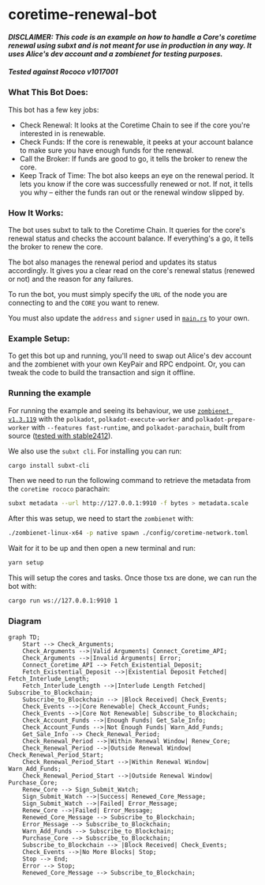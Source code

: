 # coretime-renewal-bot

#### *DISCLAIMER: This code is an example on how to handle a Core's coretime renewal using subxt and is not meant for use in production in any way. It uses Alice's dev account and a zombienet for testing purposes.*

#### *Tested against Rococo v1017001*

### What This Bot Does:

This bot has a few key jobs:

* Check Renewal: It looks at the Coretime Chain to see if the core you're interested in is renewable.
* Check Funds: If the core is renewable, it peeks at your account balance to make sure you have enough funds for the renewal.
* Call the Broker: If funds are good to go, it tells the broker to renew the core.
* Keep Track of Time: The bot also keeps an eye on the renewal period. It lets you know if the core was successfully renewed or not. If not, it tells you why – either the funds ran out or the renewal window slipped by.

### How It Works:

The bot uses subxt to talk to the Coretime Chain. It queries for the core's renewal status and checks the account balance. If everything's a go, it tells the broker to renew the core.

The bot also manages the renewal period and updates its status accordingly. It gives you a clear read on the core's renewal status (renewed or not) and the reason for any failures.

To run the bot, you must simply specify the `URL` of the node you are connecting to and the `CORE` you want to renew.

You must also update the `address` and `signer` used in [`main.rs`](/src/main.rs#L50-L51) to your own.

### Example Setup:

To get this bot up and running, you'll need to swap out Alice's dev account and the zombienet with your own KeyPair and RPC endpoint. Or, you can tweak the code to build the transaction and sign it offline.


### Running the example

For running the example and seeing its behaviour, we use [`zombienet v1.3.119`](https://github.com/paritytech/zombienet/tree/v1.3.119)
with the `polkadot`, `polkadot-execute-worker` and `polkadot-prepare-worker` with
`--features fast-runtime`, and `polkadot-parachain`,
built from source ([tested with stable2412](https://github.com/paritytech/polkadot-sdk/tree/stable2412)).

We also use the `subxt cli`. For installing you can run:
```bash
cargo install subxt-cli
```
Then we need to run the following command to retrieve the metadata from the `coretime rococo` parachain:
```bash
subxt metadata --url http://127.0.0.1:9910 -f bytes > metadata.scale
```
After this was setup, we need to start the `zombienet` with:
```bash
./zombienet-linux-x64 -p native spawn ./config/coretime-network.toml
```
Wait for it to be up and then open a new terminal and run:
```bash
yarn setup
```
This will setup the cores and tasks. Once those txs are done, we can run the bot with:

```bash
cargo run ws://127.0.0.1:9910 1
```

### Diagram

```mermaid
graph TD;
    Start --> Check_Arguments;
    Check_Arguments -->|Valid Arguments| Connect_Coretime_API;
    Check_Arguments -->|Invalid Arguments| Error;
    Connect_Coretime_API --> Fetch_Existential_Deposit;
    Fetch_Existential_Deposit -->|Existential Deposit Fetched| Fetch_Interlude_Length;
    Fetch_Interlude_Length -->|Interlude Length Fetched| Subscribe_to_Blockchain;
    Subscribe_to_Blockchain --> |Block Received| Check_Events;
    Check_Events -->|Core Renewable| Check_Account_Funds;
    Check_Events -->|Core Not Renewable| Subscribe_to_Blockchain;
    Check_Account_Funds -->|Enough Funds| Get_Sale_Info;
    Check_Account_Funds -->|Not Enough Funds| Warn_Add_Funds;
    Get_Sale_Info --> Check_Renewal_Period;
    Check_Renewal_Period -->|Within Renewal Window| Renew_Core;
    Check_Renewal_Period -->|Outside Renewal Window| Check_Renewal_Period_Start;
    Check_Renewal_Period_Start -->|Within Renewal Window| Warn_Add_Funds;
    Check_Renewal_Period_Start -->|Outside Renewal Window| Purchase_Core;
    Renew_Core --> Sign_Submit_Watch;
    Sign_Submit_Watch -->|Success| Renewed_Core_Message;
    Sign_Submit_Watch -->|Failed| Error_Message;
    Renew_Core -->|Failed| Error_Message;
    Renewed_Core_Message --> Subscribe_to_Blockchain;
    Error_Message --> Subscribe_to_Blockchain;
    Warn_Add_Funds --> Subscribe_to_Blockchain;
    Purchase_Core --> Subscribe_to_Blockchain;
    Subscribe_to_Blockchain --> |Block Received| Check_Events;
    Check_Events -->|No More Blocks| Stop;
    Stop --> End;
    Error --> Stop;
    Renewed_Core_Message --> Subscribe_to_Blockchain;
```
